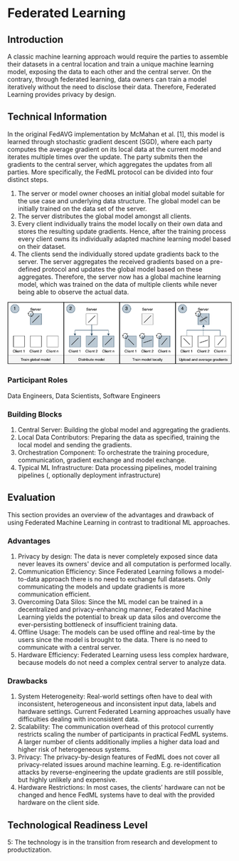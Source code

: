 # Federated Learning

## Introduction
A classic machine learning approach would require the parties to assemble their datasets in a central location and train a unique machine learning model, exposing the data to each other and the central server. On the contrary, through federated learning, data owners can train a model iteratively without the need to disclose their data. Therefore, Federated Learning provides privacy by design.

## Technical Information
In the original FedAVG implementation by McMahan et al. [1], this model is learned through stochastic gradient descent (SGD), where each party computes the average gradient on its local data at the current model and iterates multiple times over the update. The party submits then the gradients to the central server, which aggregates the updates from all parties. More specifically, the FedML protocol can be divided into four distinct steps.

1. The server or model owner chooses an initial global model suitable for the use case and underlying data structure. The global model can be initially trained on the data set of the server.
2. The server distributes the global model amongst all clients. 
3. Every client individually trains the model locally on their own data and stores the resulting update gradients. Hence, after the training process every client owns its individually adapted machine learning model based on their dataset.
4. The clients send the individually stored update gradients back to the server. The server aggregates the received gradients based on a pre-defined protocol and updates the global model based on these aggregates. Therefore, the server now has a global machine learning model, which was trained on the data of multiple clients while never being able to observe the actual data.

![One Federated Learning Training Iteration](../images/FedML_Process.png "Federated Learning Training Iteration")

### Participant Roles
Data Engineers, Data Scientists, Software Engineers

### Building Blocks
1. Central Server: Building the global model and aggregating the gradients.
2. Local Data Contributors: Preparing the data as specified, training the local model and sending the gradients.
3. Orchestration Component: To orchestrate the training procedure, communication, gradient exchange and model exchange.
4. Typical ML Infrastructure: Data processing pipelines, model training pipelines (, optionally deployment infrastructure)

## Evaluation
This section provides an overview of the advantages and drawback of using Federated Machine Learning in contrast to traditional ML approaches.

### Advantages
1. Privacy by design: The data is never completely exposed since data never leaves its owners' device and all computation is performed locally.
2. Communication Efficiency: Since Federated Learning follows a model-to-data approach there is no need to exchange full datasets. Only communicating the models and update gradients is more communication efficient.
3. Overcoming Data Silos: Since the ML model can be trained in a decentralized and privacy-enhancing manner, Federated Machine Learning yields the potential to break up data silos and overcome the ever-persisting bottleneck of insufficient training data.
4. Offline Usage: The models can be used offline and real-time by the users since the model is brought to the data. There is no need to communicate with a central server.
5. Hardware Efficiency: Federated Learning usess less complex hardware, because models do not need a complex central server to analyze data.

### Drawbacks
1. System Heterogeneity: Real-world settings often have to deal with inconsistent, heterogeneous and inconsistent input data, labels and hardware settings. Current Federated Learning approaches usually have difficulties dealing with inconsistent data.
2. Scalability: The communication overhead of this protocol currently restricts scaling the number of participants in practical FedML systems. A larger number of clients additionally implies a higher data load and higher risk of heterogeneous systems.
3. Privacy: The privacy-by-design features of FedML does not cover all privacy-related issues around machine learning. E.g. re-identification attacks by reverse-engineering the update gradients are still possible, but highly unlikely and expensive.
4. Hardware Restrictions: In most cases, the clients’ hardware can not be changed and hence FedML systems have to deal with the provided hardware on the client side.

## Technological Readiness Level
5: The technology is in the transition from research and development to productization.
